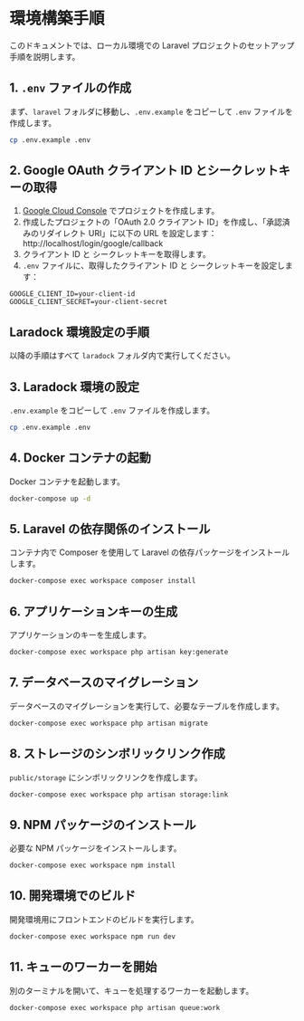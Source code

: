 # 環境構築手順

このドキュメントでは、ローカル環境での Laravel プロジェクトのセットアップ手順を説明します。

## 1. `.env` ファイルの作成

まず、`laravel` フォルダに移動し、`.env.example` をコピーして `.env` ファイルを作成します。

```bash
cp .env.example .env
```

## 2. Google OAuth クライアント ID とシークレットキーの取得

1. [Google Cloud Console](https://console.cloud.google.com/project) でプロジェクトを作成します。
2. 作成したプロジェクトの「OAuth 2.0 クライアント ID」を作成し、「承認済みのリダイレクト URI」に以下の URL を設定します：http://localhost/login/google/callback
3. クライアント ID と シークレットキーを取得します。
4. `.env` ファイルに、取得したクライアント ID と シークレットキーを設定します：

```env
GOOGLE_CLIENT_ID=your-client-id
GOOGLE_CLIENT_SECRET=your-client-secret
```

## Laradock 環境設定の手順

以降の手順はすべて `laradock` フォルダ内で実行してください。

## 3. Laradock 環境の設定

`.env.example` をコピーして `.env` ファイルを作成します。

```bash
cp .env.example .env
```

## 4. Docker コンテナの起動

Docker コンテナを起動します。

```bash
docker-compose up -d
```

## 5. Laravel の依存関係のインストール

コンテナ内で Composer を使用して Laravel の依存パッケージをインストールします。

```bash
docker-compose exec workspace composer install
```

## 6. アプリケーションキーの生成

アプリケーションのキーを生成します。

```bash
docker-compose exec workspace php artisan key:generate
```

## 7. データベースのマイグレーション

データベースのマイグレーションを実行して、必要なテーブルを作成します。

```bash
docker-compose exec workspace php artisan migrate
```

## 8. ストレージのシンボリックリンク作成

`public/storage` にシンボリックリンクを作成します。

```bash
docker-compose exec workspace php artisan storage:link
```

## 9. NPM パッケージのインストール

必要な NPM パッケージをインストールします。

```bash
docker-compose exec workspace npm install
```

## 10. 開発環境でのビルド

開発環境用にフロントエンドのビルドを実行します。

```bash
docker-compose exec workspace npm run dev
```

## 11. キューのワーカーを開始

別のターミナルを開いて、キューを処理するワーカーを起動します。

```bash
docker-compose exec workspace php artisan queue:work
```
